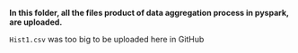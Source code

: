 **In this folder, all the files product of data aggregation process in pyspark, are uploaded.**

```Hist1.csv``` was too big to be uploaded here in GitHub
